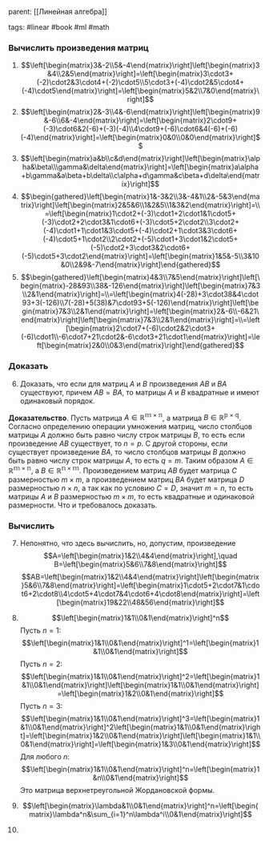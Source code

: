 parent: [[Линейная алгебра]]

tags: #linear #book #ml #math 

### Вычислить произведения матриц

1. $$\left[\begin{matrix}3&-2\\5&-4\end{matrix}\right]\left[\begin{matrix}3&4\\2&5\end{matrix}\right]=\left[\begin{matrix}3\cdot3+(-2)\cdot2&3\cdot4+(-2)\cdot5\\5\cdot3+(-4)\cdot2&5\cdot4+(-4)\cdot5\end{matrix}\right]=\left[\begin{matrix}5&2\\7&0\end{matrix}\right]$$
2. $$\left[\begin{matrix}2&-3\\4&-6\end{matrix}\right]\left[\begin{matrix}9&-6\\6&-4\end{matrix}\right]=\left[\begin{matrix}2\cdot9+(-3)\cdot6&2(-6)+(-3)(-4)\\4\cdot9+(-6)\cdot6&4(-6)+(-6)(-4)\end{matrix}\right]=\left[\begin{matrix}0&0\\0&0\end{matrix}\right]$$
3. $$\left[\begin{matrix}a&b\\c&d\end{matrix}\right]\left[\begin{matrix}\alpha&\beta\\\gamma&\delta\end{matrix}\right]=\left[\begin{matrix}a\alpha+b\gamma&a\beta+b\delta\\c\alpha+d\gamma&c\beta+d\delta\end{matrix}\right]$$
4. $$\begin{gathered}\left[\begin{matrix}1&-3&2\\3&-4&1\\2&-5&3\end{matrix}\right]\left[\begin{matrix}2&5&6\\1&2&5\\1&3&2\end{matrix}\right]=\\=\left[\begin{matrix}1\cdot2+(-3)\cdot1+2\cdot1&1\cdot5+(-3)\cdot2+2\cdot3&1\cdot6+(-3)\cdot5+2\cdot2\\3\cdot2+(-4)\cdot1+1\cdot1&3\cdot5+(-4)\cdot2+1\cdot3&3\cdot6+(-4)\cdot5+1\cdot2\\2\cdot2+(-5)\cdot1+3\cdot1&2\cdot5+(-5)\cdot2+3\cdot3&2\cdot6+(-5)\cdot5+3\cdot2\end{matrix}\right]=\left[\begin{matrix}1&5&-5\\3&10&0\\2&9&-7\end{matrix}\right]\end{gathered}$$
5. $$\begin{gathered}\left[\begin{matrix}4&3\\7&5\end{matrix}\right]\left[\begin{matrix}-28&93\\38&-126\end{matrix}\right]\left[\begin{matrix}7&3\\2&1\end{matrix}\right]=\\=\left[\begin{matrix}4(-28)+3\cdot38&4\cdot93+3(-126)\\7(-28)+5(38)&7\cdot93+5(-126)\end{matrix}\right]\left[\begin{matrix}7&3\\2&1\end{matrix}\right]=\left[\begin{matrix}2&-6\\-6&21\end{matrix}\right]\left[\begin{matrix}7&3\\2&1\end{matrix}\right]=\\=\left[\begin{matrix}2\cdot7+(-6)\cdot2&2\cdot3+(-6)\cdot1\\-6\cdot7+21\cdot2&-6\cdot3+21\cdot1\end{matrix}\right]=\left[\begin{matrix}2&0\\0&3\end{matrix}\right]\end{gathered}$$
### Доказать

6. Доказать, что если для матриц $A$ и $B$ произведения $AB$ и $BA$ существуют, причем $AB=BA$, то матрицы $A$ и $B$ квадратные и имеют одинаковый порядок.

**Доказательство**. Пусть матрица $A\in\mathbb{R^{m\times n}}$, а матрица $B\in\mathbb{R^{p\times q}}$. Согласно определению операции умножения матриц, число столбцов матрицы $A$ должно быть равно числу строк матрицы $B$, то есть если произведение $AB$ существует, то $n=p$. С другой стороны, если существует произведение $BA$, то число столбцов матрицы $B$ должно быть равно числу строк матрицы $A$, то есть $q=m$. Таким образом $A\in\mathbb{R^{m\times n}}$, а $B\in\mathbb{R^{n\times m}}$. Произведением матриц $AB$ будет матрица $С$ размерностью $m\times m$, а произведением матриц $BA$ будет матрица $D$ размерностью $n\times n$, а так как по условию $C=D$, значит $m=n$, то есть матрицы $A$ и $B$ размерностью $m\times m$, то есть квадратные и одинаковой размерности. Что и требовалось доказать.

### Вычислить

7. Непонятно, что здесь вычислить, но, допустим, произведение $$A=\left[\begin{matrix}1&2\\4&4\end{matrix}\right],\quad B=\left[\begin{matrix}5&6\\7&8\end{matrix}\right]$$
$$AB=\left[\begin{matrix}1&2\\4&4\end{matrix}\right]\left[\begin{matrix}5&6\\7&8\end{matrix}\right]=\left[\begin{matrix}1\cdot5+2\cdot7&1\cdot6+2\cdot8\\4\cdot5+4\cdot7&4\cdot6+4\cdot8\end{matrix}\right]=\left[\begin{matrix}19&22\\48&56\end{matrix}\right]$$
8. $$\left[\begin{matrix}1&1\\0&1\end{matrix}\right]^n$$
Пусть $n=1$: $$\left[\begin{matrix}1&1\\0&1\end{matrix}\right]^1=\left[\begin{matrix}1&1\\0&1\end{matrix}\right]$$
Пусть $n=2$: $$\left[\begin{matrix}1&1\\0&1\end{matrix}\right]^2=\left[\begin{matrix}1&1\\0&1\end{matrix}\right]\left[\begin{matrix}1&1\\0&1\end{matrix}\right]=\left[\begin{matrix}1&2\\0&1\end{matrix}\right]$$
Пусть $n=3$: $$\left[\begin{matrix}1&1\\0&1\end{matrix}\right]^3=\left[\begin{matrix}1&1\\0&1\end{matrix}\right]^2\left[\begin{matrix}1&1\\0&1\end{matrix}\right]=\left[\begin{matrix}1&2\\0&1\end{matrix}\right]\left[\begin{matrix}1&1\\0&1\end{matrix}\right]=\left[\begin{matrix}1&3\\0&1\end{matrix}\right]$$
Для любого $n$: $$\left[\begin{matrix}1&1\\0&1\end{matrix}\right]^n=\left[\begin{matrix}1&n\\0&1\end{matrix}\right]$$
Это матрица верхнетреугольной Жордановской формы.

9. $$\left[\begin{matrix}\lambda&1\\0&1\end{matrix}\right]^n=\left[\begin{matrix}\lambda^n&\sum_{i=1}^n\lambda^i\\0&1\end{matrix}\right]$$
10. 
